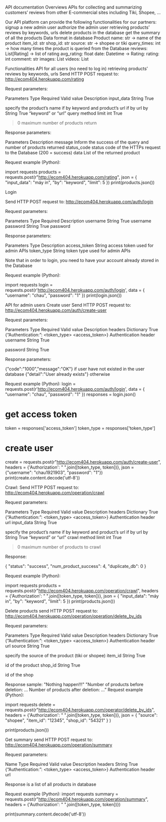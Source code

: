 API documentation
Overviews
APIs for collecting and summarizing customers’ reviews from other E-commercial sites including Tiki, Shopee, …

Our API platform can provide the following functionalities for our partners:
signup a new admin user
authorize the admin user
retrieving products’ reviews by keywords, urls
delete products in the database
get the summary of all the products
Data format in database
Product
name: str  -> name of the product
item_id: str
shop_id: str
source: str -> shopee or tiki
query_times: int -> how many times the product is queried from the Database
reviews: List[Rating] -> list of rating
avg_rating: float
date: Datetime -> 
Rating:
rating: int
comment: str
images: List
videos: List

Functionalities
API for all users  (no need to log in)
retrieving products’ reviews by keywords, urls 
Send HTTP POST request to:  http://ecom404.herokuapp.com/rating

Request parameters:

Parameters
Type
Required
Valid value
Description
input_data
String
True


specify the product’s name if by keyword and product’s url if by url
by
String
True
“keyword” or “url”
query method
limit
int
True
> 0 
maximum number of products return


Response parameters:

Parameters
Description
message
Inform the success of the query and number of products returned
status_code
status code of the HTTPs request to the Database (200 = success)
data
List of the returned product

 
Request example (Python):

import requests
products = requests.post(r"http://ecom404.herokuapp.com/rating", json = {
    "input_data": "máy in",
    "by": "keyword",
    "limit": 5
})
print(products.json())


Login

Send HTTP POST request to:  http://ecom404.herokuapp.com/auth/login

Request parameters:

Parameters
Type
Required
Description
username
String
True
username 
password
String
True
password


Response parameters:

Parameters
Type
Description
access_token
String
access token used for admin APIs
token_type
String
token type used for admin APIs

 
Note that in order to login, you need to have your account already stored in the Database

Request example (Python):

import requests
login = requests.post(r'http://ecom404.herokuapp.com/auth/login',
                      data = {
                          "username": "chau",
                          "password": "1"
                      })
print(login.json())

API for admin users
Create user 
Send HTTP POST request to:  http://ecom404.herokuapp.com/auth/create-user

Request parameters:

Parameters
Type
Required
Valid value
Description
headers
Dictionary
True
{“Authentication:”: <token_type> <access_token>}
Authentication header
username
String
True




password
String
True






Response parameters:

{"code":"1000","message":"OK"} if user have not existed in the user database
{"detail":"User already exists"} otherwise

Request example (Python):
login = requests.post(r'http://ecom404.herokuapp.com/auth/login',
                      data = {
                          "username": "chau",
                          "password": "1"
                      })
responses = login.json()
# get access token
token = responses['access_token']
token_type = responses['token_type']
# create user
create = requests.post(r"http://ecom404.herokuapp.com/auth/create-user",
                       headers = {'Authorization': " ".join([token_type, token])},
                       json = {"username": "chau1921903", "password": "1"})
print(create.content.decode('utf-8'))

Crawl:
Send HTTP POST request to:  http://ecom404.herokuapp.com/operation/crawl

Request parameters:

Parameters
Type
Required
Valid value
Description
headers
Dictionary
True
{“Authentication:”: <token_type> <access_token>}
Authentication header url
input_data
String
True


specify the product’s name if by keyword and product’s url if by url
by
String
True
“keyword” or “url”
crawl method
limit
int
True
> 0 
maximum number of products to crawl


Response:

{
  "status": "success",
  "num_product_success": 4,
  "duplicate_db": 0
}

Request example (Python):

import requests
products = requests.post(r"http://ecom404.herokuapp.com/operation/crawl",
             headers = {'Authorization': " ".join([token_type, token])},
 		json = {
    "input_data": "máy in",
    "by": "keyword",
    "limit": 5
})
print(products.json())

Delete products
send HTTP POST request to:  http://ecom404.herokuapp.com/operation/operation/delete_by_ids

Request parameters:

Parameters
Type
Required
Valid value
Description
headers
Dictionary
True
{“Authentication:”: <token_type> <access_token>}
Authentication header url
source
String
True


specify the source of the product (tiki or shopee)
item_id
String
True


id of the product
shop_id
String
True
 
id of the shop


Response sample:
"Nothing happen!!!"
"Number of products before deletion: … Number of products after deletion: …”
Request example (Python):

import requests
delete = requests.post(r"http://ecom404.herokuapp.com/operator/delete_by_ids", headers = {'Authorization': " ".join([token_type, token])},
json = {
  "source": "shopee",
  "item_id": "12345",
  "shop_id": "54321"
}
)
 
print(products.json())

Get summary
send HTTP POST request to:  http://ecom404.herokuapp.com/operation/summary

Request parameters:

Name
Type
Required
Valid value
Description
headers
String
True
{“Authentication:”: <token_type> <access_token>}
Authentication header url

Response ís a list of all products in database

Request example (Python):
import requests
summary = requests.post(r"http://ecom404.herokuapp.com/operation/summary",
              headers = {'Authorization': " ".join([token_type, token])})
 
print(summary.content.decode('utf-8'))
 


